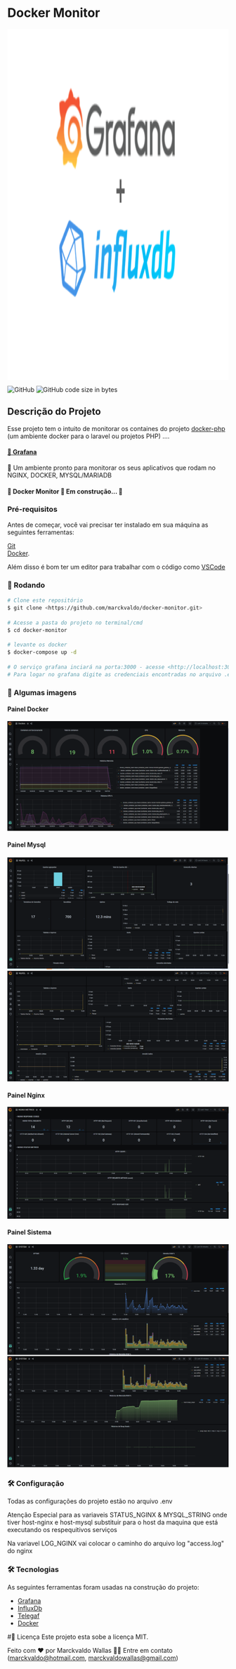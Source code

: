 # Docker Monitor 

<div style="background-color: #f0f0f0; height:20vh; display: flex; flex-direction: row; justify-content: center;">
<img src="https://github.com/marckvaldo/docker-monitor/blob/main/imagens/Grafana.png">
</div>

![GitHub](https://img.shields.io/github/license/marckvaldo/docker-php)
![GitHub code size in bytes](https://img.shields.io/github/languages/code-size/marckvaldo/docker-php)


## Descrição do Projeto
Esse projeto tem o intuito de monitorar os containes do projeto <a href="https://github.com/marckvaldo/docker-php">docker-php</a> (um ambiente docker para o laravel ou projetos PHP) ....

<h4>
    <a href="https://grafana.com/">🔗 Grafana</a>
</h4>
<p>🚀 Um ambiente pronto para monitorar os seus aplicativos que rodam no NGINX, DOCKER, MYSQL/MARIADB</p>


<h4> 
	🚧  Docker Monitor 🚀 Em construção...  🚧
</h4>

### Pré-requisitos

Antes de começar, você vai precisar ter instalado em sua máquina as seguintes ferramentas:

[Git](https://git-scm.com)<br/>
[Docker](https://docs.docker.com/engine/install/). 

Além disso é bom ter um editor para trabalhar com o código como [VSCode](https://code.visualstudio.com/)

### 🎲 Rodando

```bash
# Clone este repositório
$ git clone <https://github.com/marckvaldo/docker-monitor.git>

# Acesse a pasta do projeto no terminal/cmd
$ cd docker-monitor

# levante os docker 
$ docker-compose up -d

# O serviço grafana inciará na porta:3000 - acesse <http://localhost:3000>
# Para logar no grafana digite as credenciais encontradas no arquivo .env nas variaves "GF_SECURITY_ADMIN_USER" e "GF_SECURITY_ADMIN_PASSWORD".
```
### 🚀 Algumas imagens

#### Painel Docker
<img src="https://github.com/marckvaldo/docker-monitor/blob/main/imagens/Docker.png">

#### Painel Mysql
<img src="https://github.com/marckvaldo/docker-monitor/blob/main/imagens/Mysql.png">
<img src="https://github.com/marckvaldo/docker-monitor/blob/main/imagens/Mysql2.png">

#### Painel Nginx
<img src="https://github.com/marckvaldo/docker-monitor/blob/main/imagens/Nginx.png">

#### Painel Sistema
<img src="https://github.com/marckvaldo/docker-monitor/blob/main/imagens/Sistema.png">
<img src="https://github.com/marckvaldo/docker-monitor/blob/main/imagens/Sistema2.png">

### 🛠 Configuração
Todas as configurações do projeto estão no arquivo .env

Atenção Especial para as variaveis 
STATUS_NGINX & MYSQL_STRING 
onde tiver host-nginx e host-mysql substituir para o host da maquina que está executando os respequitivos serviços

Na variavel LOG_NGINX vai colocar o caminho do arquivo log "access.log" do nginx

### 🛠 Tecnologias

As seguintes ferramentas foram usadas na construção do projeto:

- [Grafana](https://grafana.com/)
- [InfluxDb](https://www.influxdata.com/)
- [Telegaf](https://docs.influxdata.com/telegraf/v1.19/)
- [Docker](https://www.docker.com/)


#📝 Licença
Este projeto esta sobe a licença MIT.

Feito com ❤️ por Marckvaldo Wallas 👋🏽 Entre em contato (marckvaldo@hotmail.com, marckvaldowallas@gmail.com)
